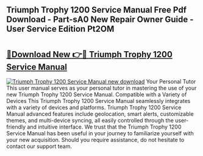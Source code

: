 ## Triumph Trophy 1200 Service Manual Free Pdf Download - Part-sA0 New Repair Owner Guide - User Service Edition Pt2OM

# <h2><a href="http://cf24600.oget.top/?id=Triumph+Trophy+1200+Service+Manual">🔗Download New 👉🔴 Triumph Trophy 1200 Service Manual</a></h2>

[![Triumph Trophy 1200 Service Manual new download](https://i.imgur.com/5g1atiW.png)](http://cf24600.oget.top/?id=Triumph+Trophy+1200+Service+Manual)
Your Personal Tutor This user manual serves as your personal tutor in mastering the use of your new Triumph Trophy 1200 Service Manual. Compatible with a Variety of Devices This Triumph Trophy 1200 Service Manual seamlessly integrates with a variety of devices and platforms. Triumph Trophy 1200 Service Manual advanced features include geolocation, smart alerts, customizable themes, and multi-device syncing, all easily controlled through the user-friendly and intuitive interface. We trust that the Triumph Trophy 1200 Service Manual has been useful in your journey to familiarize yourself with your new acquisition. Should you require assistance, do not hesitate to contact our support team.
